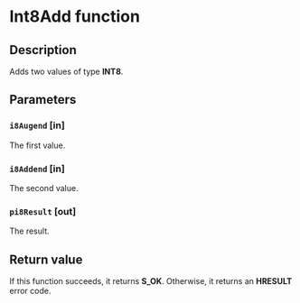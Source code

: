 # Int8Add function

## Description

Adds two values of type **INT8**.

## Parameters

### `i8Augend` [in]

The first value.

### `i8Addend` [in]

The second value.

### `pi8Result` [out]

The result.

## Return value

If this function succeeds, it returns **S_OK**. Otherwise, it returns an **HRESULT** error code.